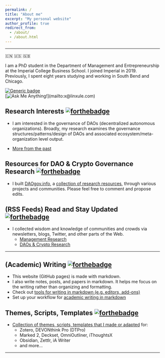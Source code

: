 ```yaml
---
permalink: /
title: "About me"
excerpt: "My personal website"
author_profile: true
redirect_from:
  - /about/
  - /about.html
---
```


-----
:cn: :us: :gb:

I am a PhD student in the Department of Management and Entrepreneurship at the Imperial College Business School. I joined Imperial in 2019. Previously, I spent eight years studying and working in South Bend and Chicago.

[![Generic badge](https://img.shields.io/badge/有问-必答-<COLOR>.svg)](mailto:x@linxule.com)  
[![Ask Me Anything!](https://img.shields.io/badge/Ask%20me-anything-1abc9c.svg?style="max-width:100%")](mailto:x@linxule.com)

##  Research Interests [![forthebadge](https://forthebadge.com/images/badges/built-with-science.svg)](https://linxule.com/posts/2020-05-26-so-what-are-you-studying.md)

  * I am interested in the governance of DAOs (decentralized autonomous organizations). Broadly, my research examines the governance structures/patterns/design of DAOs and associated ecosystem/meta-organization level output.

  * [More from the past](https://linxule.com/posts/2020/05/so-what-are-you-studying/)



## Resources for DAO & Crypto Governance Research [![forthebadge](https://forthebadge.com/images/badges/built-with-love.svg)](https://linxule.com/daogov/resource_list)  

- I built [DAOgov.info](https://www.daogov.info), a [collection of research resources](https://linxule.com/daogov/resource_list), through various projects and communities. Please feel free to comment and propose edits.



## (RSS Feeds) Read and Stay Updated [![forthebadge](https://forthebadge.com/images/badges/powered-by-black-magic.svg)](https://www.inoreader.com/)

- I collected wisdom and knowledge of communities and crowds via newsletters, blogs, Twitter, and other parts of the Web.
    - [Management Research](https://linxule.com/curation-mgmt/)
    - [DAOs & Crypto Research](https://linxule.com/curation-dao/)



------



## (Academic) Writing [![forthebadge](https://forthebadge.com/images/badges/made-with-markdown.svg)](http://commonmark.org)

- This website (GitHub pages) is made with markdown.
- I also write notes, posts, and papers in markdown. It helps me focus on the writing rather than organizing and formatting.
- Check out [tools for writing in markdown (e.g. editors, add-ons)](https://linxule.com/projects/md_tools/)
- Set up your workflow for [academic writing in markdown](https://linxule.com/projects/md_academic/)



## Themes, Scripts, Templates [![forthebadge](https://forthebadge.com/images/badges/contains-technical-debt.svg)](https://github.com/linxule/themes)

* [Collection of themes, scripts, templates that I made or adapted](https://github.com/linxule/themes) for:
  * Zotero, DEVONthink Pro (DTPro)
  * Marked 2, Deckset, OmniOutliner, iThoughtsX
  * Obsidian, Zettlr, iA Writer
  * and more...

------
